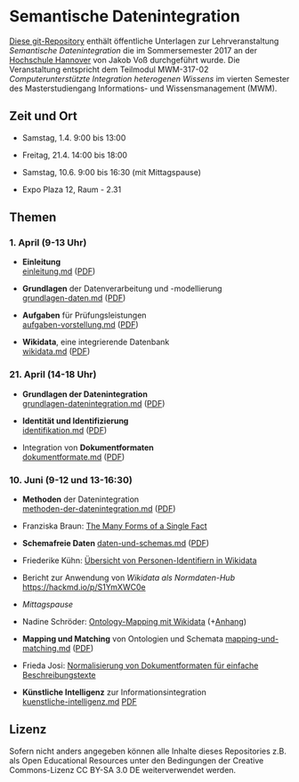 # Semantische Datenintegration

[Diese git-Repository](https://github.com/hshdb/MWM-317-02) enthält öffentliche
Unterlagen zur Lehrveranstaltung *Semantische Datenintegration* die im
Sommersemester 2017 an der [Hochschule Hannover](https://www.hs-hannover.de/)
von Jakob Voß durchgeführt wurde. Die Veranstaltung entspricht dem Teilmodul
MWM-317-02 *Computerunterstützte Integration heterogenen Wissens* im vierten
Semester des Masterstudiengang Informations- und Wissensmanagement (MWM).

## Zeit und Ort

* Samstag, 1.4. 9:00 bis 13:00
* Freitag, 21.4. 14:00 bis 18:00
* Samstag, 10.6. 9:00 bis 16:30 (mit Mittagspause)

* Expo Plaza 12, Raum - 2.31

## Themen

### 1. April (9-13 Uhr)

* **Einleitung**\
  [einleitung.md](einleitung.md)
  ([PDF](einleitung.pdf))

* **Grundlagen** der Datenverarbeitung und -modellierung\
  [grundlagen-daten.md](grundlagen-daten.md)
  ([PDF](grundlagen-daten.pdf))

* **Aufgaben** für Prüfungsleistungen\
  [aufgaben-vorstellung.md](aufgaben-vorstellung.md)
  ([PDF](aufgaben-vorstellung.pdf))

* **Wikidata**, eine integrierende Datenbank\
  [wikidata.md](wikidata.md) ([PDF](wikidata.pdf))

### 21. April (14-18 Uhr)

* **Grundlagen der Datenintegration**\
  [grundlagen-datenintegration.md](grundlagen-datenintegration.md)
  ([PDF](grundlagen-datenintegration.pdf))

* **Identität und Identifizierung**\
  [identifikation.md](identifikation.md) ([PDF](identifikation.pdf))

* Integration von **Dokumentformaten**\
  [dokumentformate.md](dokumentformate.md) ([PDF](dokumentformate.pdf))

### 10. Juni (9-12 und 13-16:30)

* **Methoden** der Datenintegration\
  [methoden-der-datenintegration.md](methoden-der-datenintegration.md)
  ([PDF](methoden-der-datenintegration.pdf))

* Franziska Braun:
  [The Many Forms of a Single Fact](many-forms-of-a-single-fact.pdf)

* **Schemafreie Daten**
  [daten-und-schemas.md](daten-und-schemas.md)
  ([PDF](daten-und-schemas.pdf))

* Friederike Kühn:
  [Übersicht von Personen-Identifiern in Wikidata](personen-identifier-in-wikidata.pdf)

* Bericht zur Anwendung von *Wikidata als Normdaten-Hub*\
  <https://hackmd.io/p/S1YmXWC0e>

* *Mittagspause*

* Nadine Schröder:
  [Ontology-Mapping mit Wikidata](ontology-mapping-mit-wikidata.pdf)
  (+[Anhang](ontology-mapping-mit-wikidata-anhang.pdf))

* **Mapping und Matching** von Ontologien und Schemata
  [mapping-und-matching.md](mapping-und-matching.md)
  ([PDF](mapping-und-matching.pdf))

* Frieda Josi:
  [Normalisierung von Dokumentformaten für einfache Beschreibungstexte](normalisierung-dokumentformate.pdf)

* **Künstliche Intelligenz** zur Informationsintegration\
  [kuenstliche-intelligenz.md](kuenstliche-intelligenz.md])
  [PDF](kuenstliche-intelligenz.pdf])

## Lizenz

Sofern nicht anders angegeben können alle Inhalte dieses Repositories z.B. als Open Educational Resources unter den Bedingungen der Creative Commons-Lizenz CC BY-SA 3.0 DE weiterverwendet werden.

